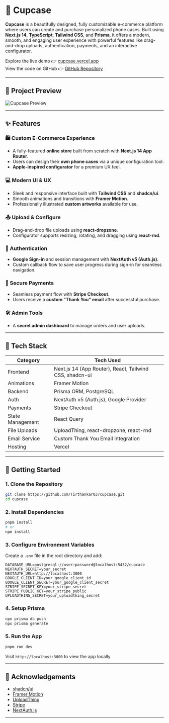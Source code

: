 # 🧁 Cupcase

**Cupcase** is a beautifully designed, fully customizable e-commerce platform where users can create and purchase personalized phone cases. Built using **Next.js 14**, **TypeScript**, **Tailwind CSS**, and **Prisma**, it offers a modern, smooth, and engaging user experience with powerful features like drag-and-drop uploads, authentication, payments, and an interactive configurator.

Explore the live demo 👉 [cupcase.vercel.app](https://cupcase.vercel.app)  
View the code on GitHub 👉 [GitHub Repository](https://github.com/Tirthankar03/cupcase)

---

## 📸 Project Preview

![Cupcase Preview](https://tirthankarnath.vercel.app/cupcase.png) <!-- Replace with actual image -->

---

## ✨ Features

### 🛍️ Custom E-Commerce Experience
- A fully-featured **online store** built from scratch with **Next.js 14 App Router**.
- Users can design their **own phone cases** via a unique configuration tool.
- **Apple-inspired configurator** for a premium UX feel.

### 💻 Modern UI & UX
- Sleek and responsive interface built with **Tailwind CSS** and **shadcn/ui**.
- Smooth animations and transitions with **Framer Motion**.
- Professionally illustrated **custom artworks** available for use.

### 📤 Upload & Configure
- Drag-and-drop file uploads using **react-dropzone**.
- Configurator supports resizing, rotating, and dragging using **react-rnd**.

### 🔐 Authentication
- **Google Sign-in** and session management with **NextAuth v5 (Auth.js)**.
- Custom callback flow to save user progress during sign-in for seamless navigation.

### 🧾 Secure Payments
- Seamless payment flow with **Stripe Checkout**.
- Users receive a **custom "Thank You" email** after successful purchase.

### 🛠️ Admin Tools
- A **secret admin dashboard** to manage orders and user uploads.

---

## 🧰 Tech Stack

| Category           | Tech Used                                           |
|--------------------|-----------------------------------------------------|
| Frontend           | Next.js 14 (App Router), React, Tailwind CSS, shadcn-ui |
| Animations         | Framer Motion                                       |
| Backend            | Prisma ORM, PostgreSQL                              |
| Auth               | NextAuth v5 (Auth.js), Google Provider              |
| Payments           | Stripe Checkout                                     |
| State Management   | React Query                                         |
| File Uploads       | UploadThing, react-dropzone, react-rnd              |
| Email Service      | Custom Thank You Email Integration                  |
| Hosting            | Vercel                                              |

---

## 🚀 Getting Started

### 1. Clone the Repository

```bash
git clone https://github.com/Tirthankar03/cupcase.git
cd cupcase
```

### 2. Install Dependencies

```bash
pnpm install
# or
npm install
```

### 3. Configure Environment Variables

Create a `.env` file in the root directory and add:

```env
DATABASE_URL=postgresql://user:password@localhost:5432/cupcase
NEXTAUTH_SECRET=your_secret
NEXTAUTH_URL=http://localhost:3000
GOOGLE_CLIENT_ID=your_google_client_id
GOOGLE_CLIENT_SECRET=your_google_client_secret
STRIPE_SECRET_KEY=your_stripe_secret
STRIPE_PUBLIC_KEY=your_stripe_public
UPLOADTHING_SECRET=your_uploadthing_secret
```

### 4. Setup Prisma

```bash
npx prisma db push
npx prisma generate
```

### 5. Run the App

```bash
pnpm run dev
```

Visit `http://localhost:3000` to view the app locally.

---

## 🙌 Acknowledgements

- [shadcn/ui](https://ui.shadcn.com/)
- [Framer Motion](https://www.framer.com/motion/)
- [UploadThing](https://uploadthing.com/)
- [Stripe](https://stripe.com/)
- [NextAuth.js](https://next-auth.js.org/)

---
